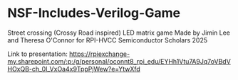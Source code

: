 # NSF-Includes-Verilog-Game
Street crossing (Crossy Road inspired) LED matrix game
Made by Jimin Lee and Theresa O'Connor for RPI-HVCC Semiconductor Scholars 2025

Link to presentation: https://rpiexchange-my.sharepoint.com/:p:/g/personal/oconnt8_rpi_edu/EYHh1Vtu7A9Jq7oVBdVHOxQB-ch_0l_VxOa4x9TppPjWew?e=YtwXfd
